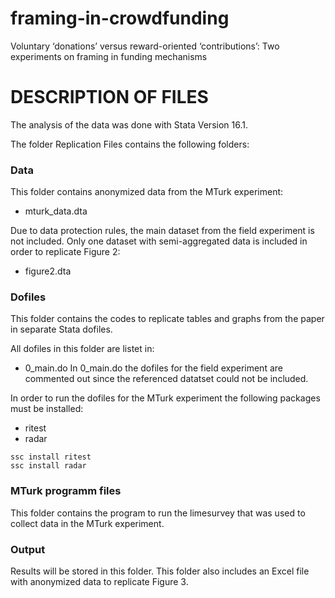 # framing-in-crowdfunding
Voluntary ‘donations’ versus reward-oriented ‘contributions’: Two experiments on framing in funding mechanisms

# DESCRIPTION OF FILES

The analysis of the data was done with Stata Version 16.1. 
  
The folder Replication Files contains the following folders:

### Data

This folder contains anonymized data from the MTurk experiment:
- mturk_data.dta

Due to data protection rules, the main dataset from the field experiment is not included.
Only one dataset with semi-aggregated data is included in order to replicate Figure 2:
- figure2.dta

### Dofiles

This folder contains the codes to replicate tables and graphs from the paper in separate Stata dofiles.

All dofiles in this folder are listet in:
- 0_main.do 
In 0_main.do the dofiles for the field experiment are commented out since the referenced datatset could not be included.

In order to run the dofiles for the MTurk experiment the following packages must be installed:
- ritest
- radar

```
ssc install ritest
ssc install radar
```

### MTurk programm files
This folder contains the program to run the limesurvey that was used to collect data in the MTurk experiment.

### Output 

Results will be stored in this folder. This folder also includes an Excel file with anonymized data to replicate Figure 3.
